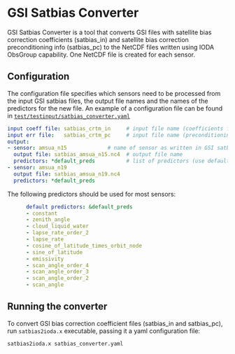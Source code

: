 # GSI Satbias Converter

GSI Satbias Converter is a tool that converts GSI files with satellite bias correction coefficients
(satbias_in) and satellite bias correction preconditioning info (satbias_pc)
to the NetCDF files written using IODA ObsGroup capability. One NetCDF file is created for each
sensor.

## Configuration

The configuration file specifies which sensors need to be processed from the input GSI satbias files,
the output file names and the names of the predictors for the new file.
An example of a configuration file can be found in [`test/testinput/satbias_converter.yaml`](https://github.com/JCSDA-internal/ioda-converters/blob/develop/test/testinput/satbias_converter.yaml)

```yaml
input coeff file: satbias_crtm_in     # input file name (coefficients file)
input err file:   satbias_crtm_pc     # input file name (preconditioning info file)
output:
- sensor: amsua_n15             # name of sensor as written in GSI satbias_in file
  output file: satbias_amsua_n15.nc4  # output file name
  predictors: *default_preds          # list of predictors (use default predictors for amsu*/mhs/atms)
- sensor: amsua_n19
  output file: satbias_amsua_n19.nc4
  predictors: *default_preds
```

The following predictors should be used for most sensors:

```yaml
      default predictors: &default_preds
      - constant
      - zenith_angle
      - cloud_liquid_water
      - lapse_rate_order_2
      - lapse_rate
      - cosine_of_latitude_times_orbit_node
      - sine_of_latitude
      - emissivity
      - scan_angle_order_4
      - scan_angle_order_3
      - scan_angle_order_2
      - scan_angle
```

## Running the converter

To convert GSI bias correction coefficient files (satbias_in and satbias_pc), run `satbias2ioda.x` executable, passing it a yaml configuration file:

```bash
satbias2ioda.x satbias_converter.yaml
```
